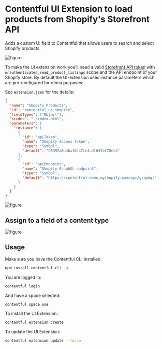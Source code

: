 # Contentful UI Extension to load products from Shopify's Storefront API

Adds a custom UI field to Contentful that allows users to search and select Shopify products.

![figure](http://contentful.github.io/extensions/assets/Shopify-Product-Demo.gif "Contentful Shopify Product UI Extension demo")

To make the UI extension work you'll need a valid [Storefront API token](https://help.shopify.com/api/reference/access/storefrontaccesstoken) with `unauthenticated_read_product_listings` scope and the API endpoint of your Shopify store. By default the UI-extension uses instance parameters which are pre-configured for demo purposes:

See `extension.json` for the details:

```json
{
  "name": "Shopify Products",
  "id": "contentful-ui-shopify",
  "fieldTypes": ["Object"],
  "srcdoc": "./index.html",
  "parameters": {
    "instance": [
      {
        "id": "apiToken",
        "name": "Shopify Access Token",
        "type": "Symbol",
        "default": "b5392a6d4ba10c47cb4ad1645bf78eb4"
      },
      {
        "id": "apiEndpoint",
        "name": "Shopify GraphQL endpoint",
        "type": "Symbol",
        "default": "https://contentful-demo.myshopify.com/api/graphql"
      }
    ]
  }
}
```

![figure](http://contentful.github.io/extensions/assets//shopify-parameters.jpg "Contentful Shopify UI Extension parameters")

## Assign to a field of a content type

![figure](http://contentful.github.io/extensions/assets//shopify-object.png "Contentful Shopify Product UI Extension json object")

## Usage

Make sure you have the Contentful CLI installed:

```bash
npm install contentful-cli -g
```

You are logged in:

```bash
contentful login
```

And have a space selected:

```bash
contentful space use
```

To install the UI Extension:

```bash
contentful extension create
```

To update the UI Extension:
```bash
contentful extension update --force
```